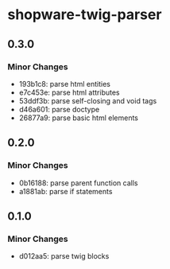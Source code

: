 # shopware-twig-parser

## 0.3.0

### Minor Changes

- 193b1c8: parse html entities
- e7c453e: parse html attributes
- 53ddf3b: parse self-closing and void tags
- d46a601: parse doctype
- 26877a9: parse basic html elements

## 0.2.0

### Minor Changes

- 0b16188: parse parent function calls
- a1881ab: parse if statements

## 0.1.0

### Minor Changes

- d012aa5: parse twig blocks
